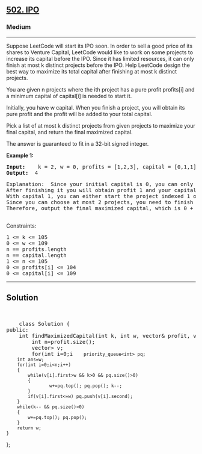 
<h2><a href="https://leetcode.com/problems/sum-of-even-numbers-after-queries/">502. IPO</a></h2>
<h3>Medium</h3>
<hr>
<div><p>
Suppose LeetCode will start its IPO soon. In order to sell a good price of its shares to Venture Capital, LeetCode would like to work on some projects to increase its capital before the IPO. Since it has limited resources, it can only finish at most k distinct projects before the IPO. Help LeetCode design the best way to maximize its total capital after finishing at most k distinct projects.

You are given n projects where the ith project has a pure profit profits[i] and a minimum capital of capital[i] is needed to start it.

Initially, you have w capital. When you finish a project, you will obtain its pure profit and the profit will be added to your total capital.

Pick a list of at most k distinct projects from given projects to maximize your final capital, and return the final maximized capital.

The answer is guaranteed to fit in a 32-bit signed integer.
</p>


<p><strong>Example 1:</strong></p>
<pre><strong>Input:</strong>    k = 2, w = 0, profits = [1,2,3], capital = [0,1,1]
<strong>Output:</strong>  4
</pre>
<pre>
Explanation:  Since your initial capital is 0, you can only start the project indexed 0.
After finishing it you will obtain profit 1 and your capital becomes 1.
With capital 1, you can either start the project indexed 1 or the project indexed 2.
Since you can choose at most 2 projects, you need to finish the project indexed 2 to get the maximum capital.
Therefore, output the final maximized capital, which is 0 + 1 + 3 = 4.
  </pre>
  

 

Constraints:
<pre>
1 <= k <= 105
0 <= w <= 109
n == profits.length
n == capital.length
1 <= n <= 105
0 <= profits[i] <= 104
0 <= capital[i] <= 109
</pre>
<hr>
 <h2><strong><b>Solution</b></strong></h2>
 <br>
 <pre>
    class Solution {
public:
    int findMaximizedCapital(int k, int w, vector<int>& profit, vector<int>& capital) {
        int n=profit.size();
        vector<pair<int,int>> v;
        for(int i=0;i<n;i++)
        {
            v.push_back({ capital[i] , profit[i] });
        }
        sort(v.begin(),v.end());

        priority_queue<int> pq;
        int ans=w;
        for(int i=0;i<n;i++)
        {
            while(v[i].first>w && k>0 && pq.size()>0)
            {
                    w+=pq.top(); pq.pop(); k--;
            }
            if(v[i].first<=w) pq.push(v[i].second);
        }  
        while(k-- && pq.size()>0)
        {
            w+=pq.top(); pq.pop();
        }
        return w;     
    }
};
 </pre>

